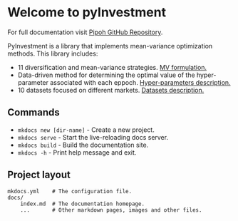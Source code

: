 # Welcome to pyInvestment

For full documentation visit [Pipoh GitHub Repository](https://github.com/faprieto96/pyInvestment).

PyInvestment is a library that implements mean-variance optimization methods. This library includes:

- 11 diversification and mean-variance strategies. [MV formulation.](https://github.com/faprieto96/pyInvestment)
- Data-driven method for determining the optimal value of the hyper-parameter associated with each eppoch. [Hyper-parameters description.](https://github.com/faprieto96/pyInvestment)
- 10 datasets focused on different markets. [Datasets description.](https://github.com/faprieto96/pyInvestment)

## Commands

* `mkdocs new [dir-name]` - Create a new project.
* `mkdocs serve` - Start the live-reloading docs server.
* `mkdocs build` - Build the documentation site.
* `mkdocs -h` - Print help message and exit.

## Project layout

    mkdocs.yml    # The configuration file.
    docs/
        index.md  # The documentation homepage.
        ...       # Other markdown pages, images and other files.
